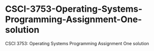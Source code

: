 # CSCI-3753-Operating-Systems-Programming-Assignment-One-solution
CSCI 3753: Operating Systems Programming Assignment One solution
